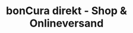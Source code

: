 ---
title: "bonCura direkt - Shop & Onlineversand"
url: /steinhagen/boncura-direkt-shop-und-onlineversand/
shop: Sanitätshaus
---